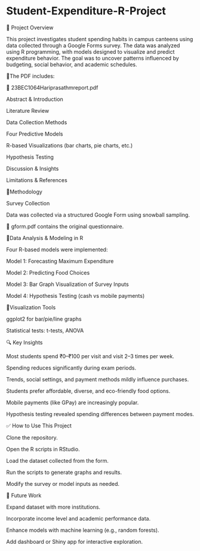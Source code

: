 # Student-Expenditure-R-Project

📌 Project Overview

This project investigates student spending habits in campus canteens using data collected through a Google Forms survey. The data was analyzed using R programming, with models designed to visualize and predict expenditure behavior. The goal was to uncover patterns influenced by budgeting, social behavior, and academic schedules.

📌The PDF includes:

📎 23BEC1064Hariprasathmreport.pdf

Abstract & Introduction

Literature Review

Data Collection Methods

Four Predictive Models

R-based Visualizations (bar charts, pie charts, etc.)

Hypothesis Testing

Discussion & Insights

Limitations & References

📌Methodology

Survey Collection

Data was collected via a structured Google Form using snowball sampling.

📎 gform.pdf contains the original questionnaire.

📌Data Analysis & Modeling in R

Four R-based models were implemented:

Model 1: Forecasting Maximum Expenditure

Model 2: Predicting Food Choices

Model 3: Bar Graph Visualization of Survey Inputs

Model 4: Hypothesis Testing (cash vs mobile payments)

📌Visualization Tools

ggplot2 for bar/pie/line graphs

Statistical tests: t-tests, ANOVA

🔍 Key Insights

Most students spend ₹0–₹100 per visit and visit 2–3 times per week.

Spending reduces significantly during exam periods.

Trends, social settings, and payment methods mildly influence purchases.

Students prefer affordable, diverse, and eco-friendly food options.

Mobile payments (like GPay) are increasingly popular.

Hypothesis testing revealed spending differences between payment modes.

✅ How to Use This Project

Clone the repository.

Open the R scripts in RStudio.

Load the dataset collected from the form.

Run the scripts to generate graphs and results.

Modify the survey or model inputs as needed.


📝 Future Work

Expand dataset with more institutions.

Incorporate income level and academic performance data.

Enhance models with machine learning (e.g., random forests).

Add dashboard or Shiny app for interactive exploration.

